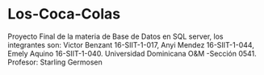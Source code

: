 # Los-Coca-Colas
Proyecto Final de la materia de Base de Datos en SQL server, los integrantes son:  Victor Benzant 16-SIIT-1-017, Anyi Mendez 16-SIIT-1-044, Emely Aquino 16-SIIT-1-040. Universidad Dominicana O&amp;M -Sección 0541.  Profesor: Starling Germosen

